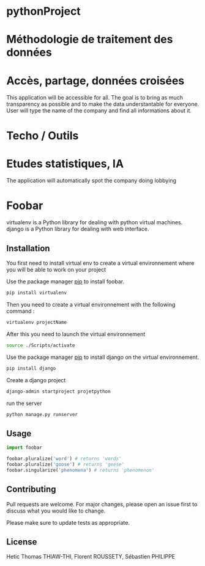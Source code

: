 # pythonProject
 
<!-- The goal of this project is to study the lobbying in france -->

# Méthodologie de traitement des données



# Accès, partage, données croisées

This application will be accessible for all. The goal is to bring as much transparency as possible and to make the data understantable for everyone. 
User will type the name of the company and find all informations about it.

# Techo / Outils 

# Etudes statistiques, IA

The application will automatically spot the company doing lobbying

# Foobar

virtualenv is a Python library for dealing with python virtual machines.
django is a Python library for dealing with web interface.

## Installation

You first need to install virtual env to create a virtual environnement where you will be able to work on your project

Use the package manager [pip](https://pip.pypa.io/en/stable/) to install foobar.

```bash
pip install virtualenv 
```

Then you need to create a virtual environnement with the following command : 

```bash
virtualenv projectName
```

After this you need to launch the virtual environnement

```bash
source ./Scripts/activate
```

Use the package manager [pip](https://pip.pypa.io/en/stable/) to install django on the virtual environnement.

```bash
pip install django 
```

Create a django project 
```bash
django-admin startproject projetpython
```

run the server 

```bash
python manage.py runserver
```

## Usage

```python
import foobar

foobar.pluralize('word') # returns 'words'
foobar.pluralize('goose') # returns 'geese'
foobar.singularize('phenomena') # returns 'phenomenon'
```

## Contributing
Pull requests are welcome. For major changes, please open an issue first to discuss what you would like to change.

Please make sure to update tests as appropriate.

## License
Hetic Thomas THIAW-THI, Florent ROUSSETY, Sébastien PHILIPPE